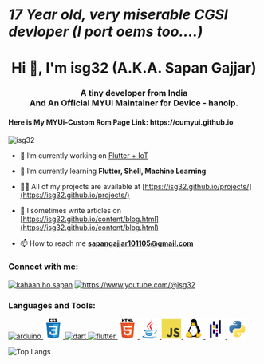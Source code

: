 <h1><i>17 Year old, very miserable CGSI devloper (I port oems too....)</i></h1>

<h1 align="center">Hi 👋, I'm isg32 (A.K.A. Sapan Gajjar)</h1>
<h3 align="center">A tiny developer from India
<br>And An Official MYUi Maintainer for Device - hanoip. </h3>
<h4>Here is My MYUi-Custom Rom Page Link: https://cumyui.github.io</h4>

<p align="left"> <img src="https://komarev.com/ghpvc/?username=isg32&label=Profile%20views&color=0e75b6&style=flat" alt="isg32" /> </p>

- 🔭 I’m currently working on [Flutter + IoT](https://github.com/isg32/FlutterIoT_repo)

- 🌱 I’m currently learning **Flutter, Shell, Machine Learning**

- 👨‍💻 All of my projects are available at [https://isg32.github.io/projects/](https://isg32.github.io/projects/)

- 📝 I sometimes write articles on [https://isg32.github.io/content/blog.html](https://isg32.github.io/content/blog.html)

- 📫 How to reach me **sapangajjar101105@gmail.com**

<h3 align="left">Connect with me:</h3>
<p align="left">
<a href="https://instagram.com/kahaan.ho.sapan" target="blank"><img align="center" src="https://raw.githubusercontent.com/rahuldkjain/github-profile-readme-generator/master/src/images/icons/Social/instagram.svg" alt="kahaan.ho.sapan" height="30" width="40" /></a>
<a href="https://www.youtube.com/c/https://www.youtube.com/@isg32" target="blank"><img align="center" src="https://raw.githubusercontent.com/rahuldkjain/github-profile-readme-generator/master/src/images/icons/Social/youtube.svg" alt="https://www.youtube.com/@isg32" height="30" width="40" /></a>
</p>

<h3 align="left">Languages and Tools:</h3>
<p align="left"> <a href="https://www.arduino.cc/" target="_blank" rel="noreferrer"> <img src="https://cdn.worldvectorlogo.com/logos/arduino-1.svg" alt="arduino" width="40" height="40"/> </a> <a href="https://www.w3schools.com/css/" target="_blank" rel="noreferrer"> <img src="https://raw.githubusercontent.com/devicons/devicon/master/icons/css3/css3-original-wordmark.svg" alt="css3" width="40" height="40"/> </a> <a href="https://dart.dev" target="_blank" rel="noreferrer"> <img src="https://www.vectorlogo.zone/logos/dartlang/dartlang-icon.svg" alt="dart" width="40" height="40"/> </a> <a href="https://flutter.dev" target="_blank" rel="noreferrer"> <img src="https://www.vectorlogo.zone/logos/flutterio/flutterio-icon.svg" alt="flutter" width="40" height="40"/> </a> <a href="https://www.w3.org/html/" target="_blank" rel="noreferrer"> <img src="https://raw.githubusercontent.com/devicons/devicon/master/icons/html5/html5-original-wordmark.svg" alt="html5" width="40" height="40"/> </a> <a href="https://www.java.com" target="_blank" rel="noreferrer"> <img src="https://raw.githubusercontent.com/devicons/devicon/master/icons/java/java-original.svg" alt="java" width="40" height="40"/> </a> <a href="https://developer.mozilla.org/en-US/docs/Web/JavaScript" target="_blank" rel="noreferrer"> <img src="https://raw.githubusercontent.com/devicons/devicon/master/icons/javascript/javascript-original.svg" alt="javascript" width="40" height="40"/> </a> <a href="https://www.linux.org/" target="_blank" rel="noreferrer"> <img src="https://raw.githubusercontent.com/devicons/devicon/master/icons/linux/linux-original.svg" alt="linux" width="40" height="40"/> </a> <a href="https://pandas.pydata.org/" target="_blank" rel="noreferrer"> <img src="https://raw.githubusercontent.com/devicons/devicon/2ae2a900d2f041da66e950e4d48052658d850630/icons/pandas/pandas-original.svg" alt="pandas" width="40" height="40"/> </a> <a href="https://www.python.org" target="_blank" rel="noreferrer"> <img src="https://raw.githubusercontent.com/devicons/devicon/master/icons/python/python-original.svg" alt="python" width="40" height="40"/> </a> </p>

![Top Langs](https://github-readme-stats.vercel.app/api/top-langs/?username=isg32&theme=tokyonight)
